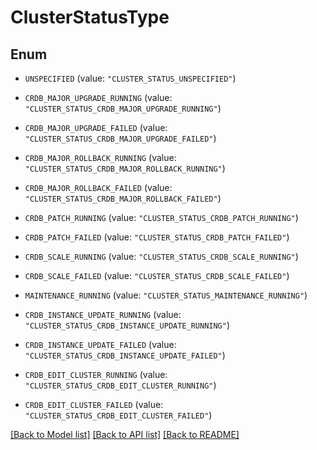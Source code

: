 # ClusterStatusType

## Enum


* `UNSPECIFIED` (value: `"CLUSTER_STATUS_UNSPECIFIED"`)

* `CRDB_MAJOR_UPGRADE_RUNNING` (value: `"CLUSTER_STATUS_CRDB_MAJOR_UPGRADE_RUNNING"`)

* `CRDB_MAJOR_UPGRADE_FAILED` (value: `"CLUSTER_STATUS_CRDB_MAJOR_UPGRADE_FAILED"`)

* `CRDB_MAJOR_ROLLBACK_RUNNING` (value: `"CLUSTER_STATUS_CRDB_MAJOR_ROLLBACK_RUNNING"`)

* `CRDB_MAJOR_ROLLBACK_FAILED` (value: `"CLUSTER_STATUS_CRDB_MAJOR_ROLLBACK_FAILED"`)

* `CRDB_PATCH_RUNNING` (value: `"CLUSTER_STATUS_CRDB_PATCH_RUNNING"`)

* `CRDB_PATCH_FAILED` (value: `"CLUSTER_STATUS_CRDB_PATCH_FAILED"`)

* `CRDB_SCALE_RUNNING` (value: `"CLUSTER_STATUS_CRDB_SCALE_RUNNING"`)

* `CRDB_SCALE_FAILED` (value: `"CLUSTER_STATUS_CRDB_SCALE_FAILED"`)

* `MAINTENANCE_RUNNING` (value: `"CLUSTER_STATUS_MAINTENANCE_RUNNING"`)

* `CRDB_INSTANCE_UPDATE_RUNNING` (value: `"CLUSTER_STATUS_CRDB_INSTANCE_UPDATE_RUNNING"`)

* `CRDB_INSTANCE_UPDATE_FAILED` (value: `"CLUSTER_STATUS_CRDB_INSTANCE_UPDATE_FAILED"`)

* `CRDB_EDIT_CLUSTER_RUNNING` (value: `"CLUSTER_STATUS_CRDB_EDIT_CLUSTER_RUNNING"`)

* `CRDB_EDIT_CLUSTER_FAILED` (value: `"CLUSTER_STATUS_CRDB_EDIT_CLUSTER_FAILED"`)


[[Back to Model list]](../README.md#documentation-for-models) [[Back to API list]](../README.md#documentation-for-api-endpoints) [[Back to README]](../README.md)


